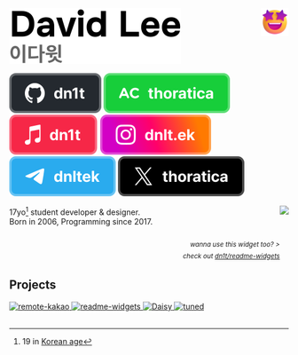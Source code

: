 <!-- SVGs used in this file are available in Figma: https://www.figma.com/file/uncTRGGOaZ2NuVHQ57NxIg/GitHub-profile-README.md-SVGs -->

<div>
  <img src="star-struck.png" style="height: 50px" align="right" />

  <picture>
    <source media="(prefers-color-scheme: dark)" srcset="names/dark.svg">
    <source media="(prefers-color-scheme: light)" srcset="names/light.svg">
    <img alt="David Lee" src="names/light.svg">
  </picture>

  <!--
    The old URL fragment method is deprecated.

    ![David Lee](names/dark.svg#gh-dark-mode-only)
    ![](names/light.svg#gh-light-mode-only)
  -->
</div>
<p></p>

[![GitHub](badges/github.svg)](https://github.com/dn1t)
[![solved.ac](badges/solved-ac.svg)](https://solved.ac/profile/thoratica)
[![Apple Music](badges/apple-music.svg)](https://music.apple.com/profile/dn1t)
[![Instagram](badges/instagram.svg)](https://instagram.com/dnlt.ek)
[![Telegram](badges/telegram.svg)](https://t.me/dnltek)
[![X](badges/x.svg)](https://x.com/thoratica)

<a href="https://readme-widgets.deno.dev/redirect?to=recently-played" target="_blank">
  <img src="https://readme-widgets.deno.dev/recently-played" height="128" align="right" />
</a>

17yo[^1] student developer & designer.  
Born in 2006, Programming since 2017.

<div align="right">
  <h6>
    <sub>
      wanna use this widget too? >
      <br />
      check out <a href="https://github.com/dn1t/readme-widgets">dn1t/readme-widgets</a>
    </sub>
  </h6>
</div>

[^1]: 19 in [Korean age](https://en.wikipedia.org/wiki/East_Asian_age_reckoning)

## Projects

<a href="https://github.com/remote-kakao/core">
  <picture>
    <source media="(prefers-color-scheme: dark)" srcset="https://readme-widgets.deno.dev/repository?owner=remote-kakao&repo=core&name=remote-kakao&colorScheme=dark">
    <source media="(prefers-color-scheme: light)" srcset="https://readme-widgets.deno.dev/repository?owner=remote-kakao&repo=core&name=remote-kakao&colorScheme=light">
    <img alt="remote-kakao" src="https://readme-widgets.deno.dev/repository?owner=remote-kakao&repo=core&name=remote-kakao">
  </picture>
</a>
<a href="https://github.com/dn1t/readme-widgets">
  <picture>
    <source media="(prefers-color-scheme: dark)" srcset="https://readme-widgets.deno.dev/repository?owner=dn1t&repo=readme-widgets&colorScheme=dark">
    <source media="(prefers-color-scheme: light)" srcset="https://readme-widgets.deno.dev/repository?owner=dn1t&repo=readme-widgets&colorScheme=light">
    <img alt="readme-widgets" src="https://readme-widgets.deno.dev/repository?owner=dn1t&repo=readme-widgets">
  </picture>
</a>
<a href="https://github.com/EntDaisy/daisy.lol">
  <picture>
    <source media="(prefers-color-scheme: dark)" srcset="https://readme-widgets.deno.dev/repository?owner=EntDaisy&repo=daisy.lol&name=Daisy&colorScheme=dark">
    <source media="(prefers-color-scheme: light)" srcset="https://readme-widgets.deno.dev/repository?owner=EntDaisy&repo=daisy.lol&name=Daisy&colorScheme=light">
    <img alt="Daisy" src="https://readme-widgets.deno.dev/repository?owner=EntDaisy&repo=daisy.lol&name=Daisy">
  </picture>
</a>
<a href="https://github.com/tuned-lol/tuned.lol">
  <picture>
    <source media="(prefers-color-scheme: dark)" srcset="https://readme-widgets.deno.dev/repository?owner=tuned-lol&repo=tuned.lol&name=tuned&colorScheme=dark">
    <source media="(prefers-color-scheme: light)" srcset="https://readme-widgets.deno.dev/repository?owner=tuned-lol&repo=tuned.lol&name=tuned&colorScheme=light">
    <img alt="tuned" src="https://readme-widgets.deno.dev/repository?owner=tuned-lol&repo=tuned.lol&name=tuned">
  </picture>
</a>

<!--
  prefers-color-scheme in SVGs is not supported in Safari

  [![remote-kakao](https://readme-widgets.deno.dev/repository?owner=remote-kakao&repo=core&name=remote-kakao)](https://github.com/remote-kakao/core)
  [![readme-widgets](https://readme-widgets.deno.dev/repository?owner=dn1t&repo=readme-widgets)](https://github.com/dn1t/readme-widgets)
  [![Daisy](https://readme-widgets.deno.dev/repository?owner=EntDaisy&repo=daisy.lol&name=Daisy)](https://github.com/EntDaisy/daisy.lol)
  [![tuned](https://readme-widgets.deno.dev/repository?owner=tuned-lol&repo=tuned.lol&name=tuned)](https://github.com/tuned-lol/tuned.lol)
-->

<br />
<br />
